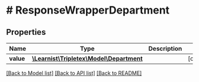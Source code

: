 # # ResponseWrapperDepartment

## Properties

Name | Type | Description | Notes
------------ | ------------- | ------------- | -------------
**value** | [**\Learnist\Tripletex\Model\Department**](Department.md) |  | [optional]

[[Back to Model list]](../../README.md#models) [[Back to API list]](../../README.md#endpoints) [[Back to README]](../../README.md)

